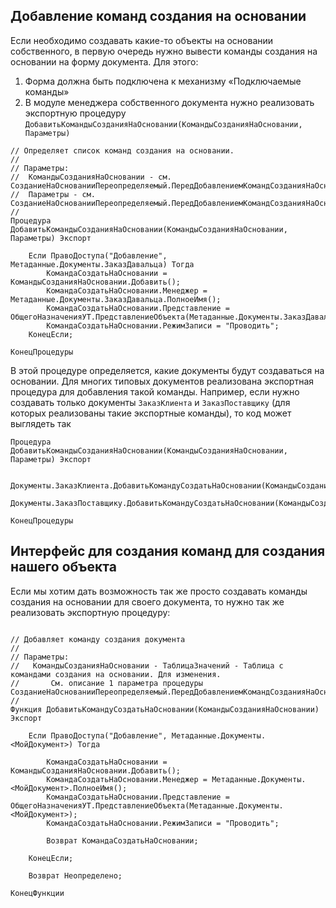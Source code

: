 
## Добавление команд создания на основании
Если необходимо создавать какие-то объекты на основании собственного, в первую очередь нужно вывести команды создания на основании на форму документа.
Для этого:

1. Форма должна быть подключена к механизму «Подключаемые команды»
2. В модуле менеджера собственного документа нужно реализовать экспортную процедуру `ДобавитьКомандыСозданияНаОсновании(КомандыСозданияНаОсновании, Параметры)`

```bsl
// Определяет список команд создания на основании.
//
// Параметры:
//  КомандыСозданияНаОсновании - см. СозданиеНаОснованииПереопределяемый.ПередДобавлениемКомандСозданияНаОсновании.КомандыСозданияНаОсновании
//  Параметры - см. СозданиеНаОснованииПереопределяемый.ПередДобавлениемКомандСозданияНаОсновании.Параметры
//
Процедура ДобавитьКомандыСозданияНаОсновании(КомандыСозданияНаОсновании, Параметры) Экспорт
 
	Если ПравоДоступа("Добавление", Метаданные.Документы.ЗаказДавальца) Тогда
		КомандаСоздатьНаОсновании = КомандыСозданияНаОсновании.Добавить();
		КомандаСоздатьНаОсновании.Менеджер = Метаданные.Документы.ЗаказДавальца.ПолноеИмя();
		КомандаСоздатьНаОсновании.Представление = ОбщегоНазначенияУТ.ПредставлениеОбъекта(Метаданные.Документы.ЗаказДавальца);
		КомандаСоздатьНаОсновании.РежимЗаписи = "Проводить";
	КонецЕсли;
	
КонецПроцедуры
```
В этой процедуре определяется, какие документы будут создаваться на основании. Для многих типовых документов реализована экспортная процедура для добавления такой команды. Например, если нужно создавать только документы `ЗаказКлиента` и `ЗаказПоставщику` (для которых реализованы такие экспортные команды), то код может выглядеть так

```bsl
Процедура ДобавитьКомандыСозданияНаОсновании(КомандыСозданияНаОсновании, Параметры) Экспорт
	
	Документы.ЗаказКлиента.ДобавитьКомандуСоздатьНаОсновании(КомандыСозданияНаОсновании);
	Документы.ЗаказПоставщику.ДобавитьКомандуСоздатьНаОсновании(КомандыСозданияНаОсновании);
	
КонецПроцедуры
```

## Интерфейс для создания команд для создания нашего объекта
Если мы хотим дать возможность так же просто создавать команды создания на основании для своего документа, то нужно так же реализовать экспортную процедуру:
```bsl

// Добавляет команду создания документа
//
// Параметры:
//   КомандыСозданияНаОсновании - ТаблицаЗначений - Таблица с командами создания на основании. Для изменения.
//       См. описание 1 параметра процедуры СозданиеНаОснованииПереопределяемый.ПередДобавлениемКомандСозданияНаОсновании().
//
Функция ДобавитьКомандуСоздатьНаОсновании(КомандыСозданияНаОсновании) Экспорт
 
    Если ПравоДоступа("Добавление", Метаданные.Документы.<МойДокумент>) Тогда
        
        КомандаСоздатьНаОсновании = КомандыСозданияНаОсновании.Добавить();
        КомандаСоздатьНаОсновании.Менеджер = Метаданные.Документы.<МойДокумент>.ПолноеИмя();
        КомандаСоздатьНаОсновании.Представление = ОбщегоНазначенияУТ.ПредставлениеОбъекта(Метаданные.Документы.<МойДокумент>);
        КомандаСоздатьНаОсновании.РежимЗаписи = "Проводить";
		
        Возврат КомандаСоздатьНаОсновании;
		
    КонецЕсли;
	
    Возврат Неопределено;
	
КонецФункции
```